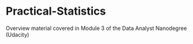# Practical-Statistics
Overview material covered in Module 3 of the Data Analyst Nanodegree (Udacity)
